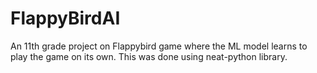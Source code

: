 # FlappyBirdAI
An 11th grade project on Flappybird game where the ML model learns to play the game on its own. This was done using neat-python library.
